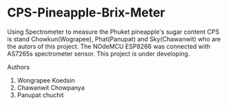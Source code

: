 # CPS-Pineapple-Brix-Meter
Using Spectrometer to measure the Phuket pineapple's sugar content
CPS is stand Chowkun(Wograpee), Phat(Panupat)  and Sky(Chawanwit) who are the autors of this project.
The NOdeMCU ESP8266 was connected with AS7265s spectrometer sensor.
This project is under developing.

Authors
1. Wongrapee Koedsin
2. Chawanwit Chowpanya
3. Panupat chuchit
